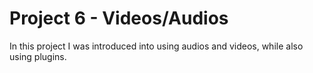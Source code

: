 # Project 6 - Videos/Audios 

In this project I was introduced into using audios and videos, while also using plugins.

